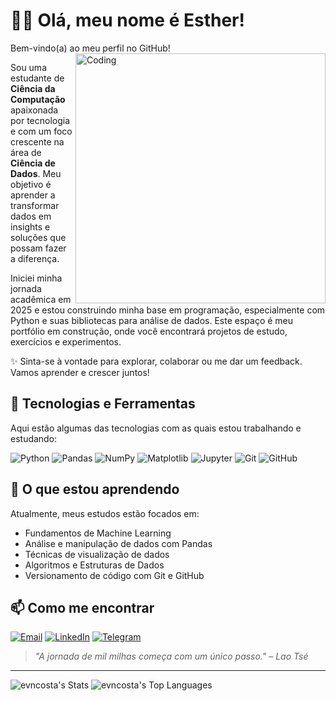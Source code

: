 # 👋🏻 Olá, meu nome é Esther!

Bem-vindo(a) ao meu perfil no GitHub! <img align="right" alt="Coding" width="400" src="https://i.pinimg.com/originals/2a/53/65/2a53651a35816f499270d8275fd5318f.gif">

Sou uma estudante de **Ciência da Computação** apaixonada por tecnologia e com um foco crescente na área de **Ciência de Dados**. Meu objetivo é aprender a transformar dados em insights e soluções que possam fazer a diferença.

Iniciei minha jornada acadêmica em 2025 e estou construindo minha base em programação, especialmente com Python e suas bibliotecas para análise de dados. Este espaço é meu portfólio em construção, onde você encontrará projetos de estudo, exercícios e experimentos.

✨ Sinta-se à vontade para explorar, colaborar ou me dar um feedback. Vamos aprender e crescer juntos!

## 🚀 Tecnologias e Ferramentas

Aqui estão algumas das tecnologias com as quais estou trabalhando e estudando:

![Python](https://img.shields.io/badge/Python-3776AB?style=for-the-badge&logo=python&logoColor=white)
![Pandas](https://img.shields.io/badge/Pandas-150458?style=for-the-badge&logo=pandas&logoColor=white)
![NumPy](https://img.shields.io/badge/NumPy-013243?style=for-the-badge&logo=numpy&logoColor=white)
![Matplotlib](https://img.shields.io/badge/Matplotlib-315695?style=for-the-badge&logo=matplotlib&logoColor=white)
![Jupyter](https://img.shields.io/badge/Jupyter-F37626?style=for-the-badge&logo=jupyter&logoColor=white)
![Git](https://img.shields.io/badge/Git-F05032?style=for-the-badge&logo=git&logoColor=white)
![GitHub](https://img.shields.io/badge/GitHub-181717?style=for-the-badge&logo=github&logoColor=white)


## 🌱 O que estou aprendendo

Atualmente, meus estudos estão focados em:
- Fundamentos de Machine Learning
- Análise e manipulação de dados com Pandas
- Técnicas de visualização de dados
- Algoritmos e Estruturas de Dados
- Versionamento de código com Git e GitHub

## 📫 Como me encontrar

[![Email](https://img.shields.io/badge/Email-8B89CC?style=for-the-badge&logo=gmail&logoColor=white)](mailto:esthervilanovacosta@gmail.com)
[![LinkedIn](https://img.shields.io/badge/-LinkedIn-8B89CC?style=for-the-badge&logo=linkedin)](https://www.linkedin.com/in/esther-vila-nova-86a234352/)
[![Telegram](https://img.shields.io/badge/Telegram-8B89CC?style=for-the-badge&logo=telegram&logoColor=white)](https://t.me/esthervn)

> *"A jornada de mil milhas começa com um único passo." – Lao Tsé*

---

![evncosta's Stats](https://github-readme-stats.vercel.app/api?username=evncosta&theme=material-palenight&show_icons=true&hide_border=true&count_private=true)
![evncosta's Top Languages](https://github-readme-stats.vercel.app/api/top-langs/?username=evncosta&theme=material-palenight&show_icons=true&hide_border=true&layout=compact)
